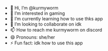 - 👋 Hi, I’m @kurmyworm
- 👀 I’m interested in gaming
- 🌱 I’m currently learning how to use thks app
- 💞️ I’m looking to collaborate on idk 
- 📫 How to reach me kurmyworm on discord
- 😄 Pronouns: she/her
- ⚡ Fun fact: idk how to use this app

<!---
kurmyworm/kurmyworm is a ✨ special ✨ repository because its `README.md` (this file) appears on your GitHub profile.
You can click the Preview link to take a look at your changes.
--->
